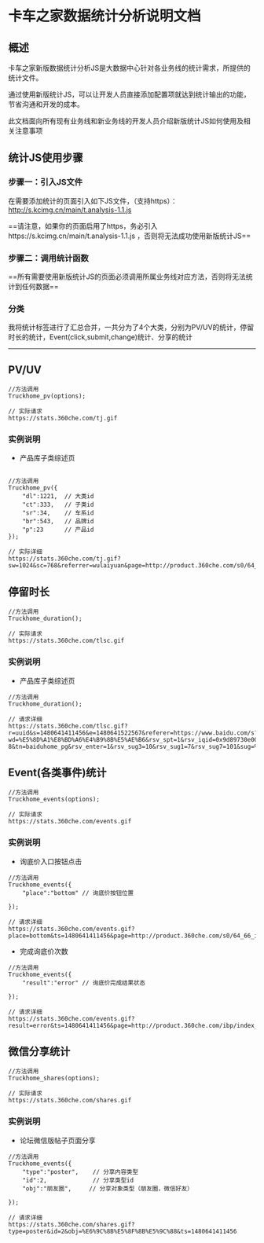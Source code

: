 # 卡车之家数据统计分析说明文档

## 概述

卡车之家新版数据统计分析JS是大数据中心针对各业务线的统计需求，所提供的统计文件。

通过使用新版统计JS，可以让开发人员直接添加配置项就达到统计输出的功能，节省沟通和开发的成本。

此文档面向所有现有业务线和新业务线的开发人员介绍新版统计JS如何使用及相关注意事项

## 统计JS使用步骤

### 步骤一：引入JS文件

在需要添加统计的页面引入如下JS文件，（支持https）：http://s.kcimg.cn/main/t.analysis-1.1.js

==请注意，如果你的页面启用了https，务必引入https://s.kcimg.cn/main/t.analysis-1.1.js ，否则将无法成功使用新版统计JS==

### 步骤二：调用统计函数

==所有需要使用新版统计JS的页面必须调用所属业务线对应方法，否则将无法统计到任何数据==


### 分类
我将统计标签进行了汇总合并，一共分为了4个大类，分别为PV/UV的统计，停留时长的统计，Event(click,submit,change)统计、分享的统计

---


## PV/UV


```
//方法调用
Truckhome_pv(options);

// 实际请求
https://stats.360che.com/tj.gif

```

### 实例说明
- 产品库子类综述页

```

//方法调用
Truckhome_pv({
    "dl":1221,  // 大类id
    "ct":333,   // 子类id
    "sr":34,    // 车系id
    "br":543,   // 品牌id
    "p":23      // 产品id
});

// 实际详细
https://stats.360che.com/tj.gif?sw=1024&sc=768&referrer=wulaiyuan&page=http://product.360che.com/s0/64_66_index.html&site=2&ts=1480641411456&dl=1221&ct=333&sr=34&br=543&p=23

```


## 停留时长

```
//方法调用
Truckhome_duration();

// 实际请求
https://stats.360che.com/tlsc.gif

```
### 实例说明

- 产品库子类综述页

```
//方法调用
Truckhome_duration();

// 请求详细
https://stats.360che.com/tlsc.gif?r=uuid&s=1480641411456&e=1480641522567&referer=https://www.baidu.com/s?wd=%E5%8D%A1%E8%BD%A6%E4%B9%8B%E5%AE%B6&rsv_spt=1&rsv_iqid=0x9d89730e00012cfd&issp=1&f=8&rsv_bp=0&rsv_idx=2&ie=utf-8&tn=baiduhome_pg&rsv_enter=1&rsv_sug3=10&rsv_sug1=7&rsv_sug7=101&sug=%E5%8D%A1%E8%BD%A6%E4%B9%8B%E5%AE%B6&rsv_n=1

```

## Event(各类事件)统计

```
//方法调用
Truckhome_events(options);

// 实际请求
https://stats.360che.com/events.gif

```

### 实例说明

- 询底价入口按钮点击

```
//方法调用
Truckhome_events({
    "place":"bottom" // 询底价按钮位置

});

// 请求详细
https://stats.360che.com/events.gif?place=bottom&ts=1480641411456&page=http://product.360che.com/s0/64_66_index.html

```

- 完成询底价次数

```
//方法调用
Truckhome_events({
    "result":"error" // 询底价完成结果状态

});

// 请求详细
https://stats.360che.com/events.gif?result=error&ts=1480641411456&page=http://product.360che.com/ibp/index_p1825.html

```

## 微信分享统计

```
//方法调用
Truckhome_shares(options);

// 实际请求
https://stats.360che.com/shares.gif

```

### 实例说明

- 论坛微信版帖子页面分享
```
//方法调用
Truckhome_events({
    "type":"poster",    // 分享内容类型
    "id":2,             // 分享类型id
    "obj":"朋友圈",     // 分享对象类型（朋友圈，微信好友）

});

// 请求详细
https://stats.360che.com/shares.gif?type=poster&id=2&obj=%E6%9C%8B%E5%8F%8B%E5%9C%88&ts=1480641411456

```
